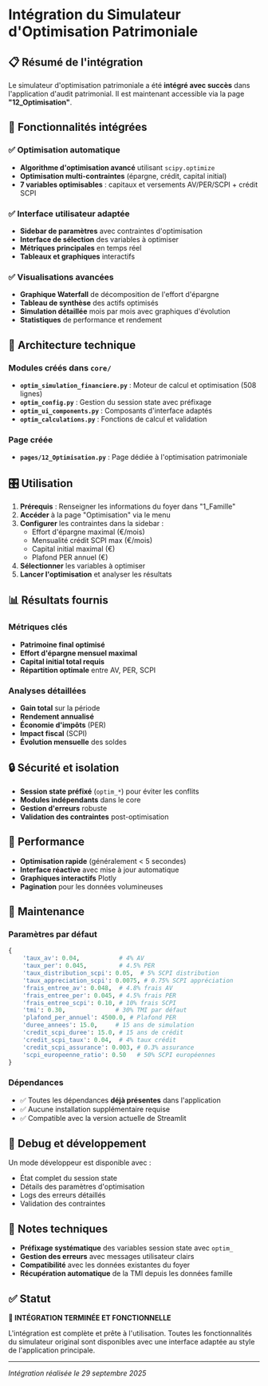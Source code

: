 # Intégration du Simulateur d'Optimisation Patrimoniale

## 📋 Résumé de l'intégration

Le simulateur d'optimisation patrimoniale a été **intégré avec succès** dans l'application d'audit patrimonial. Il est maintenant accessible via la page **"12_Optimisation"**.

## 🎯 Fonctionnalités intégrées

### ✅ Optimisation automatique
- **Algorithme d'optimisation avancé** utilisant `scipy.optimize`
- **Optimisation multi-contraintes** (épargne, crédit, capital initial)
- **7 variables optimisables** : capitaux et versements AV/PER/SCPI + crédit SCPI

### ✅ Interface utilisateur adaptée
- **Sidebar de paramètres** avec contraintes d'optimisation
- **Interface de sélection** des variables à optimiser
- **Métriques principales** en temps réel
- **Tableaux et graphiques** interactifs

### ✅ Visualisations avancées
- **Graphique Waterfall** de décomposition de l'effort d'épargne
- **Tableau de synthèse** des actifs optimisés
- **Simulation détaillée** mois par mois avec graphiques d'évolution
- **Statistiques** de performance et rendement

## 🔧 Architecture technique

### Modules créés dans `core/`
- **`optim_simulation_financiere.py`** : Moteur de calcul et optimisation (508 lignes)
- **`optim_config.py`** : Gestion du session state avec préfixage
- **`optim_ui_components.py`** : Composants d'interface adaptés
- **`optim_calculations.py`** : Fonctions de calcul et validation

### Page créée
- **`pages/12_Optimisation.py`** : Page dédiée à l'optimisation patrimoniale

## 🎛️ Utilisation

1. **Prérequis** : Renseigner les informations du foyer dans "1_Famille"
2. **Accéder** à la page "Optimisation" via le menu
3. **Configurer** les contraintes dans la sidebar :
   - Effort d'épargne maximal (€/mois)
   - Mensualité crédit SCPI max (€/mois)  
   - Capital initial maximal (€)
   - Plafond PER annuel (€)
4. **Sélectionner** les variables à optimiser
5. **Lancer l'optimisation** et analyser les résultats

## 📊 Résultats fournis

### Métriques clés
- **Patrimoine final optimisé**
- **Effort d'épargne mensuel maximal**
- **Capital initial total requis**
- **Répartition optimale** entre AV, PER, SCPI

### Analyses détaillées
- **Gain total** sur la période
- **Rendement annualisé**
- **Économie d'impôts** (PER)
- **Impact fiscal** (SCPI)
- **Évolution mensuelle** des soldes

## 🔒 Sécurité et isolation

- **Session state préfixé** (`optim_*`) pour éviter les conflits
- **Modules indépendants** dans le core
- **Gestion d'erreurs** robuste
- **Validation des contraintes** post-optimisation

## 🚀 Performance

- **Optimisation rapide** (généralement < 5 secondes)
- **Interface réactive** avec mise à jour automatique
- **Graphiques interactifs** Plotly
- **Pagination** pour les données volumineuses

## 🔧 Maintenance

### Paramètres par défaut
```python
{
    'taux_av': 0.04,           # 4% AV
    'taux_per': 0.045,         # 4.5% PER  
    'taux_distribution_scpi': 0.05,  # 5% SCPI distribution
    'taux_appreciation_scpi': 0.0075, # 0.75% SCPI appréciation
    'frais_entree_av': 0.048,  # 4.8% frais AV
    'frais_entree_per': 0.045, # 4.5% frais PER
    'frais_entree_scpi': 0.10, # 10% frais SCPI
    'tmi': 0.30,              # 30% TMI par défaut
    'plafond_per_annuel': 4500.0, # Plafond PER
    'duree_annees': 15.0,     # 15 ans de simulation
    'credit_scpi_duree': 15.0, # 15 ans de crédit
    'credit_scpi_taux': 0.04,  # 4% taux crédit
    'credit_scpi_assurance': 0.003, # 0.3% assurance
    'scpi_europeenne_ratio': 0.50   # 50% SCPI européennes
}
```

### Dépendances
- ✅ Toutes les dépendances **déjà présentes** dans l'application
- ✅ Aucune installation supplémentaire requise
- ✅ Compatible avec la version actuelle de Streamlit

## 🐛 Debug et développement

Un mode développeur est disponible avec :
- État complet du session state
- Détails des paramètres d'optimisation  
- Logs des erreurs détaillés
- Validation des contraintes

## 📝 Notes techniques

- **Préfixage systématique** des variables session state avec `optim_`
- **Gestion des erreurs** avec messages utilisateur clairs
- **Compatibilité** avec les données existantes du foyer
- **Récupération automatique** de la TMI depuis les données famille

## ✅ Statut

**🎉 INTÉGRATION TERMINÉE ET FONCTIONNELLE**

L'intégration est complète et prête à l'utilisation. Toutes les fonctionnalités du simulateur original sont disponibles avec une interface adaptée au style de l'application principale.

---

*Intégration réalisée le 29 septembre 2025*
